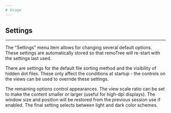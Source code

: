 ```yaml
---
# Usage
---
```

## Settings
---

The "Settings" menu item allows for changing several default options. These
settings are automatically stored so that remoTree will re-start with the
settings last used.

There are settings for the default file sorting method and the visibility of
hidden dot files.  These only affect the conditions at startup - the controls
on the views can be used to override these settings.

The remaining options control appearances.  The view scale ratio can be set to
make the content smaller or larger (useful for high-dpi displays). The window
size and position will be restored from the previous session use if enabled.
The final setting selects between light and dark color schemes.

